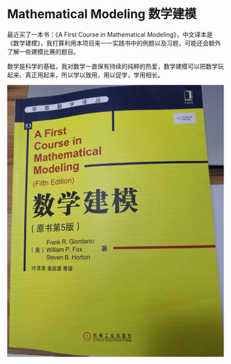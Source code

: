 # Mathematical Modeling 数学建模
最近买了一本书：《A First Course in Mathematical Modeling》，中文译本是《数学建模》，我打算利用本项目来一一实践书中的例题以及习题，可能还会额外了解一些建模比赛的题目。

数学是科学的基础，我对数学一直保有持续的纯粹的热爱，数学建模可以把数学玩起来、真正用起来，所以学以致用，用以促学，学用相长。

![](./IMG_20200315_174255.jpg)